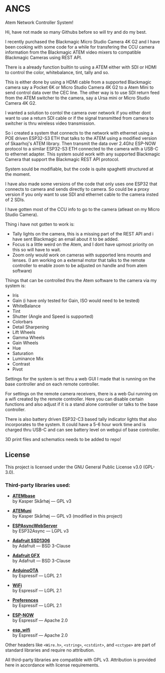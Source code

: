 # ANCS
Atem Network Controller System!

Hi, have not made so many Githubs before so will try and do my best.

I recently purchased the Blackmagic Micro Studio Camera 4K G2 and I have been cooking with some code for a while for transfering the CCU camera information from the Blackmagic ATEM video mixers to compatible Blackmagic Cameras using REST API.

There is a already function builtin to using a ATEM either with SDI or HDMI to control the color, whitebalance, tint, tally and so.

This is either done by using a HDMI cable from a supported Blackmagic camera say a Pocket 6K or Micro Studio Camera 4K G2 to a Atem Mini to send control data over the CEC line.
The other way is to use SDI return feed from the ATEM switcher to the camera, say a Ursa mini or Micro Studio Camera 4K G2. 


I wanted a solution to contol the camera over network if you either dont want to use a return SDI cable or if the signal transmitted from camera to switcher is thru wireless video transmission. 

So i created a system that connects to the network with ethernet using a POE driven ESP32-S3 ETH that talks to the ATEM using a modified version of Skaarhoj's ATEM library.
Then transmit the data over 2.4Ghz ESP-NOW protocol to a similar ESP32-S3 ETH connected to the camera with a USB-C to ethernet adapter. 
This system sould work with any supported Blackmagic Camera that support the Blackmagic REST API protocol.

System sould be modifiable, but the code is quite spaghetti structured at the moment.   

I have also made some versions of the code that only uses one ESP32 that connects to camera and sends directly to camera.
So could be a proxy version if you only want to use SDI and ethernet cable to the camera insted of 2 SDIs.

I have gotten most of the CCU info to go to the camera (atleast on my Micro Studio Camera).

Thing i have not gotten to work is: 
  - Tally lights on the camera, this is a missing part of the REST API and i have sent Blackmagic an email about it to be added.
  - Focus is a little weird on the Atem, and I dont have upmost priority on this so will have to wait.
  - Zoom only would work on cameras with supported lens mounts and lenses. (I am working on a external motor that talks to the remote controller to enable zoom to be adjusted on handle and from atem software) 

Things that can be controlled thru the Atem software to the camera via my system is:
  - Iris
  - Gain (i have only tested for Gain, ISO would need to be tested)
  - WhiteBalance
  - Tint
  - Shutter (Angle and Speed is supported)
  - Colorbars
  - Detail Sharpening
  - Lift Wheels
  - Gamma Wheels
  - Gain Wheels
  - Hue
  - Saturation
  - Luminance Mix
  - Contrast
  - Pivot

Settings for the system is set thru a web GUI I made that is running on the base controller and on each remote controller. 

For settings on the remote camera receivers, there is a web Gui running on a wifi created by the remote controller.
Here you can disable certain functions and also adjust if it is a stand alone controller or talks to the base controller.

There is also battery driven ESP32-C3 based tally indicator lights that also incorporates to the system.
It could have a 5-6 hour work time and is charged thru USB-C and can see battery level on webgui of base controller.

3D print files and schematics needs to be added to repo!


## License

This project is licensed under the GNU General Public License v3.0 (GPL-3.0).

### Third-party libraries used:

- **[ATEMbase](https://github.com/kasperskaarhoj/SKAARHOJ-Open-Engineering/tree/master/ArduinoLibs/ATEMbase)**  
  by Kasper Skårhøj — GPL v3

- **[ATEMuni](https://github.com/kasperskaarhoj/SKAARHOJ-Open-Engineering/tree/master/ArduinoLibs/ATEMuni)**  
  by Kasper Skårhøj — GPL v3 (modified in this project)

- **[ESPAsyncWebServer](https://github.com/ESP32Async/ESPAsyncWebServer)**  
  by ESP32Async — LGPL v3

- **[Adafruit SSD1306](https://github.com/adafruit/Adafruit_SSD1306)**  
  by Adafruit — BSD 3-Clause

- **[Adafruit GFX](https://github.com/adafruit/Adafruit-GFX-Library)**  
  by Adafruit — BSD 3-Clause

- **[ArduinoOTA](https://github.com/espressif/arduino-esp32/tree/master/libraries/ArduinoOTA)**  
  by Espressif — LGPL 2.1

- **[WiFi](https://github.com/espressif/arduino-esp32/tree/master/libraries/WiFi)**  
  by Espressif — LGPL 2.1

- **[Preferences](https://github.com/espressif/arduino-esp32/tree/master/libraries/Preferences)**  
  by Espressif — LGPL 2.1

- **[ESP-NOW](https://github.com/espressif/esp-idf/blob/master/components/esp_wifi/include/esp_now.h)**  
  by Espressif — Apache 2.0

- **[esp_wifi](https://github.com/espressif/esp-idf)**  
  by Espressif — Apache 2.0

Other headers like `<Wire.h>`, `<string>`, `<cstdint>`, and `<cctype>` are part of standard libraries and require no attribution.

All third-party libraries are compatible with GPL v3. Attribution is provided here in accordance with license requirements.



